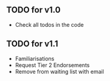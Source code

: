 ## TODO for v1.0
- Check all todos in the code

## TODO for v1.1
- Familiarisations
- Request Tier 2 Endorsements
- Remove from waiting list with email
